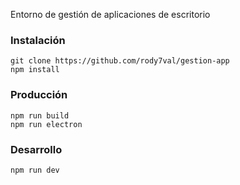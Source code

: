 Entorno de gestión de aplicaciones de escritorio

### Instalación
```
git clone https://github.com/rody7val/gestion-app
npm install

```

### Producción

```
npm run build
npm run electron

```

### Desarrollo

```
npm run dev

```